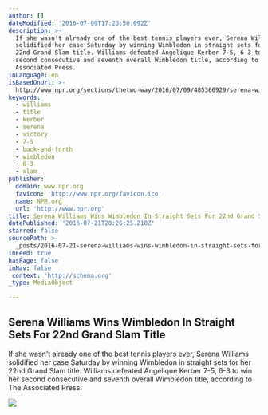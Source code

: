 ```yaml
---
author: []
dateModified: '2016-07-09T17:23:50.092Z'
description: >-
  If she wasn't already one of the best tennis players ever, Serena Williams
  solidified her case Saturday by winning Wimbledon in straight sets for her
  22nd Grand Slam title. Williams defeated Angelique Kerber 7-5, 6-3 to win her
  second consecutive and seventh overall Wimbledon title, according to The
  Associated Press.
inLanguage: en
isBasedOnUrl: >-
  http://www.npr.org/sections/thetwo-way/2016/07/09/485366929/serena-williams-wins-wimbledon-in-straight-sets-for-22nd-grand-slam-title?utm_medium=RSS&utm_campaign=storiesfromnpr
keywords:
  - williams
  - title
  - kerber
  - serena
  - victory
  - 7-5
  - back-and-forth
  - wimbledon
  - 6-3
  - slam
publisher:
  domain: www.npr.org
  favicon: 'http://www.npr.org/favicon.ico'
  name: NPR.org
  url: 'http://www.npr.org'
title: Serena Williams Wins Wimbledon In Straight Sets For 22nd Grand Slam Title
datePublished: '2016-07-21T20:26:25.218Z'
starred: false
sourcePath: >-
  _posts/2016-07-21-serena-williams-wins-wimbledon-in-straight-sets-for-22nd-gra.md
inFeed: true
hasPage: false
inNav: false
_context: 'http://schema.org'
_type: MediaObject

---
```

<article style=""><h1>Serena Williams Wins Wimbledon In Straight Sets For 22nd Grand Slam Title</h1><p>If she wasn't already one of the best tennis players ever, Serena Williams solidified her case Saturday by winning Wimbledon in straight sets for her 22nd Grand Slam title. Williams defeated Angelique Kerber 7-5, 6-3 to win her second consecutive and seventh overall Wimbledon title, according to The Associated Press.</p><img src="https://media.npr.org/assets/img/2015/09/05/williams-sistersgetty_sq-f868a21cb56b954be0a44d180eb8b045d24f480b-s1100-c15.jpg" /></article>